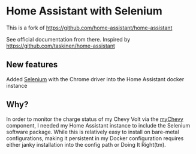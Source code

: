 # Home Assistant with Selenium

This is a fork of https://github.com/home-assistant/home-assistant

See official documentation from there.  Inspired by https://github.com/taskinen/home-assistant

## New features

Added [Selenium](https://www.seleniumhq.org/) with the Chrome driver into the Home Assistant docker instance

## Why?

In order to monitor the charge status of my Chevy Volt via the [myChevy]() component, I needed my Home Assistant instance to include the Selenium software package.  While this is relatively easy to install on bare-metal configurations, making it persistent in my Docker configuration requires either janky installation into the config path or Doing It Right(tm).
